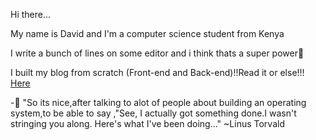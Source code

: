 Hi there...

My name is David and I'm a computer science student from Kenya

I write a bunch of lines on some editor and i think thats a super power🐾

I built my blog from scratch (Front-end and Back-end)!!Read it or else!!!
<a href="https://what-the-bug.tk/">Here</a>




-🐼 "So its nice,after talking to alot of people about building  an operating system,to be able to say ,"See, I actually got something done.I wasn't stringing you along. Here's what I've been doing..." ~Linus Torvald


<!---
davdtheemonk/davdtheemonk is a ✨ special ✨ repository because its `README.md` (this file) appears on your GitHub profile.
You can click the Preview link to take a look at your changes.
--->
